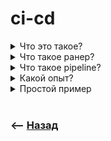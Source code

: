 # ci-cd

<details>
<summary> Что это такое?</summary>

![illustration](https://raw.githubusercontent.com/webster6667/documentation/master/documentation-data/illustrations/dd-up.svg)

Цикл безопасной не прерывной интеграции, когда настроны все тесты, линтеры, тс, и перед каждым коммитом на отдельной машине происходит попытка билда и прогона всех тестов, если что-то отвалилось, разработчик будет оповещенн, а mr, не пройдет

![illustration](https://raw.githubusercontent.com/webster6667/documentation/master/documentation-data/illustrations/dd-down.svg)

</details>

<details>
<summary> Что такое ранер?</summary>

![illustration](https://raw.githubusercontent.com/webster6667/documentation/master/documentation-data/illustrations/dd-up.svg)

Сервер выполняющий `piplines`

![illustration](https://raw.githubusercontent.com/webster6667/documentation/master/documentation-data/illustrations/dd-down.svg)

</details>

<details>
<summary> Что такое pipeline?</summary>

![illustration](https://raw.githubusercontent.com/webster6667/documentation/master/documentation-data/illustrations/dd-up.svg)

Операция объекдиняющая выполнение джобов(build, test, deploy)

![illustration](https://raw.githubusercontent.com/webster6667/documentation/master/documentation-data/illustrations/dd-down.svg)

</details>

<details>
<summary> Какой опыт?</summary>

![illustration](https://raw.githubusercontent.com/webster6667/documentation/master/documentation-data/illustrations/dd-up.svg)

🎯 Работал в командах где все это уже было настроенно   
🎯 Работал `gitlab ci/cd`       
🎯 Если все `pipelines` удачно отрабатывали, разработчик указывал на какой серв выкатывать смержденную ветку   

![illustration](https://raw.githubusercontent.com/webster6667/documentation/master/documentation-data/illustrations/dd-down.svg)

</details>

<details>
<summary> Простой пример</summary>

![illustration](https://raw.githubusercontent.com/webster6667/documentation/master/documentation-data/illustrations/dd-up.svg)

```yaml
# Определение переменных окружения
variables:
  NODE_TLS_REJECT_UNAUTHORIZED: "0"

# Определение этапов и задач
stages:
  - build
  - deploy

# Задача сборки приложения
build:
  stage: build
  image: node:14  # Используем образ с Node.js
  script:
    - npm install   # Установка зависимостей
    - npm run build # Сборка приложения
  artifacts:
    paths:
      - build/       # Путь к собранному приложению

# Задача развертывания приложения
deploy:
  stage: deploy
  image: alpine:latest  # Используем образ Alpine Linux
  script:
    - apk add --no-cache rsync   # Установка rsync для копирования файлов
    - rsync -avz --delete build/ /path/to/deploy/folder   # Копирование собранного приложения на сервер
  only:
    - master  # Развертывать только при изменениях в ветке master
```

![illustration](https://raw.githubusercontent.com/webster6667/documentation/master/documentation-data/illustrations/dd-down.svg)

</details>

<br>

### ⟵ **<a href="../../readme.md">Назад</a>**